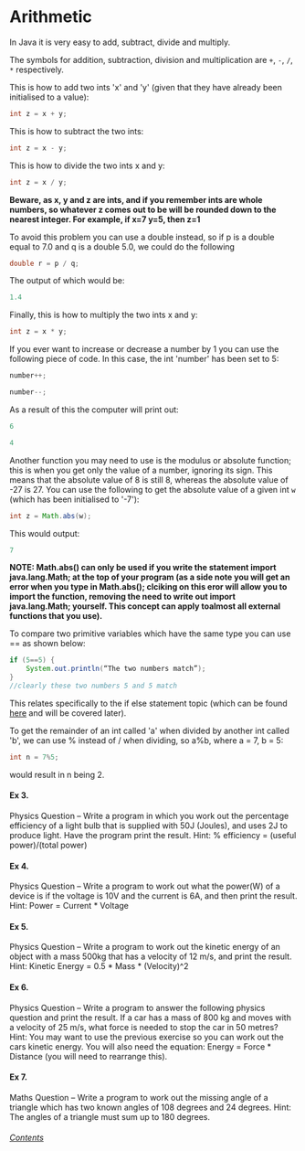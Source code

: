 Arithmetic
====================
In Java it is very easy to add, subtract, divide and multiply.

The symbols for addition, subtraction, division and multiplication are `+`, `-`, `/`, `*` respectively.
		
This is how to add two ints 'x' and 'y' (given that they have already been initialised to a value):
		
```java
int z = x + y;
```
		
		
This is how to subtract the two ints:
		
```java
int z = x - y;
```
		
This is how to divide the two ints x and y:
		
```java
int z = x / y;
```
		
**Beware, as x, y and z are ints, and if you remember ints are whole numbers, so whatever z comes out to be will be rounded down to the nearest integer.  For example, if x=7 y=5, then z=1**
		
To avoid this problem you can use a double instead, so if p is a double equal to 7.0 and q is a double 5.0, we could do the following
		
```java
double r = p / q;
```

The output of which would be:

```java
1.4
```

Finally, this is how to multiply the two ints x and y:
		
```java
int z = x * y;
```

If you ever want to increase or decrease a number by 1 you can use the following piece of code. In this case, the int 'number' has been set to 5:
		
```java
number++;

number--;
```

As a result of this the computer will print out:

```java
6

4
```

Another function you may need to use is the modulus or absolute function; this is when you get only the value of a number, ignoring its sign. This means that the absolute value of 8 is still 8, whereas the absolute value of -27 is 27. You can use the following to get the absolute value of a given int `w` (which has been initialised to '-7'):
		
```java
int z = Math.abs(w);
```

This would output:

```java
7
```

**NOTE: Math.abs() can only be used if you write the statement import java.lang.Math; at the top of your program (as a side note you will get an error when you type in Math.abs(); clciking on this eror will allow you to import the function, removing the need to write out import java.lang.Math; yourself. This concept can apply toalmost all external functions that you use).**
		
To compare two primitive variables which have the same type you can use == as shown below:
		
```java
if (5==5) {
	System.out.println(“The two numbers match”);
}
//clearly these two numbers 5 and 5 match
```
This relates specifically to the if else statement topic (which can be found [here](https://github.com/BillsJ/cadmus/blob/master/Chapter-1/Part%20VIII:%20If%20else%20statements.md#if-else-statements) and will be covered later).

To get the remainder of an int called 'a' when divided by another int called 'b', we can use % instead of / when dividing, so a%b, where a = 7, b = 5:
		
```java
int n = 7%5;
```
would result in n being 2.

#### Ex 3. 
Physics Question – Write a program in which you work out the percentage efficiency of a light bulb that is supplied with 50J (Joules), and uses 2J to produce light. Have the program print the result.
Hint: % efficiency = (useful power)/(total power)
		
#### Ex 4.
Physics Question – Write a program to work out what the power(W) of a device is if the voltage is 10V and the current is 6A, and then print the result.
Hint: Power = Current * Voltage
		
#### Ex 5.
Physics Question – Write a program to work out the kinetic energy of an object with a mass 500kg that has a velocity of 12 m/s, and print the result.
Hint: Kinetic Energy = 0.5 * Mass * (Velocity)^2
		
#### Ex 6. 
Physics Question – Write a program to answer the following physics question and print the result.  If a car has a mass of 800 kg and moves with a velocity of 25 m/s, what force is needed to stop the car in 50 metres?
Hint: You may want to use the previous exercise so you can work out the cars kinetic energy. You will also need the equation: Energy = Force * Distance (you will need to rearrange this).
		
#### Ex 7.
Maths Question – Write a program to work out the missing angle of a triangle which has two known angles of 108 degrees and 24 degrees.
Hint: The angles of a triangle must sum up to 180 degrees.
		
###### [Contents](https://github.com/BillsJ/cadmus/blob/master/Chapter-1/Part%20I:%20Introduction_and_contents.md#contents)
